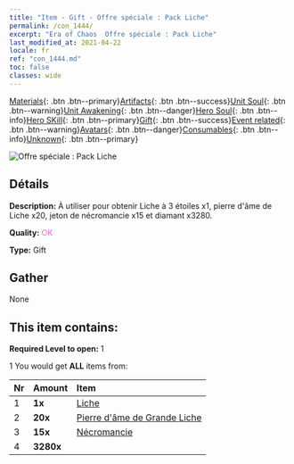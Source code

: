 ```yaml
---
title: "Item - Gift - Offre spéciale : Pack Liche"
permalink: /con_1444/
excerpt: "Era of Chaos  Offre spéciale : Pack Liche"
last_modified_at: 2021-04-22
locale: fr
ref: "con_1444.md"
toc: false
classes: wide
---
```

 [Materials](/ItemsFR/){: .btn .btn--primary}[Artifacts](/ItemsFR/Artifacts/){: .btn .btn--success}[Unit Soul](/ItemsFR/UnitSoul/){: .btn .btn--warning}[Unit Awakening](/ItemsFR/UnitAwakening/){: .btn .btn--danger}[Hero Soul](/ItemsFR/HeroSoul/){: .btn .btn--info}[Hero SKill](/ItemsFR/HeroSkill/){: .btn .btn--primary}[Gift](/ItemsFR/Gift/){: .btn .btn--success}[Event related](/ItemsFR/Events/){: .btn .btn--warning}[Avatars](/ItemsFR/Avatars/){: .btn .btn--danger}[Consumables](/ItemsFR/Consumables/){: .btn .btn--info}[Unknown](/ItemsFR/Unknown/){: .btn .btn--primary}

 ![Offre spéciale : Pack Liche](/images/t/i_907058.png)

## Détails
 **Description:** À utiliser pour obtenir Liche à 3 étoiles x1, pierre d'âme de Liche x20, jeton de nécromancie x15 et diamant x3280.

 **Quality:** <span style="color: #DA70D6">OK</span>

 **Type:** Gift

## Gather

  None

## This item contains:

 **Required Level to open:** 1

 1 You would get **ALL** items  from:

  | Nr | Amount |     Item    |
  |:---|:-------|:------------|
  | 1 |  **1x** | [Liche](/fr/units/Lich/) |  | 
  | 2 |  **20x** | [Pierre d'âme de Grande Liche](/ItemsFR/unt_301/) |  | 
  | 3 |  **15x** | [Nécromancie](/ItemsFR/her_460/) |  | 
  | 4 |  **3280x** | <i class="fas fa-gem"/> |  | 
